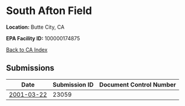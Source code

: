 # South Afton Field

**Location:** Butte City, CA

**EPA Facility ID:** 100000174875

[Back to CA Index](../../index.md)

## Submissions

| Date | Submission ID | Document Control Number |
|------|--------------|-------------------------|
| [2001-03-22](submissions/23059.md) | 23059 |  |
